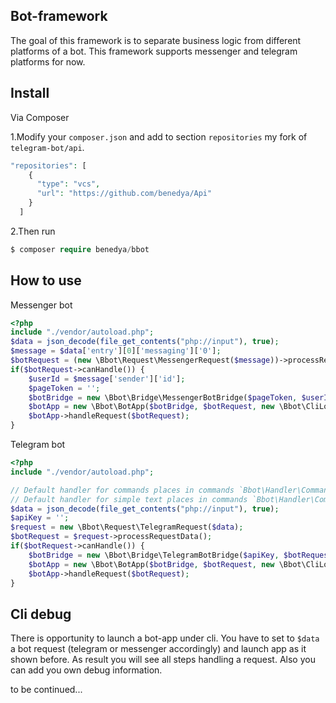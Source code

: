 ## Bot-framework
The goal of this framework is to separate business logic from different platforms of a bot. 
This framework supports messenger and telegram platforms for now.
## Install
Via Composer

1.Modify your `composer.json` and add to section `repositories` my fork of `telegram-bot/api`.
```php
"repositories": [
    {
      "type": "vcs",
      "url": "https://github.com/benedya/Api"
    }
  ]
```

2.Then run
```php
$ composer require benedya/bbot
```
## How to use
Messenger bot
```php
<?php
include "./vendor/autoload.php";
$data = json_decode(file_get_contents("php://input"), true);
$message = $data['entry'][0]['messaging']['0'];
$botRequest = (new \Bbot\Request\MessengerRequest($message))->processRequestData();
if($botRequest->canHandle()) {
    $userId = $message['sender']['id'];
    $pageToken = '';
    $botBridge = new \Bbot\Bridge\MessengerBotBridge($pageToken, $userId, true);
    $botApp = new \Bbot\BotApp($botBridge, $botRequest, new \Bbot\CliLogger());
    $botApp->handleRequest($botRequest);
}
```
Telegram bot
```php
<?php
include "./vendor/autoload.php";

// Default handler for commands places in commands `Bbot\Handler\CommandsHandler`
// Default handler for simple text places in commands `Bbot\Handler\CommonHandler`
$data = json_decode(file_get_contents("php://input"), true);
$apiKey = '';
$request = new \Bbot\Request\TelegramRequest($data);
$botRequest = $request->processRequestData();
if($botRequest->canHandle()) {
    $botBridge = new \Bbot\Bridge\TelegramBotBridge($apiKey, $botRequest->getUserData());
    $botApp = new \Bbot\BotApp($botBridge, $botRequest, new \Bbot\CliLogger());
    $botApp->handleRequest($botRequest);
}

```

## Cli debug
There is opportunity to launch a bot-app under cli. You have to set to `$data` a bot request (telegram or messenger accordingly) and launch app as it shown before. As result you will see all steps handling a request. Also you can add you own debug information.

to be continued...
